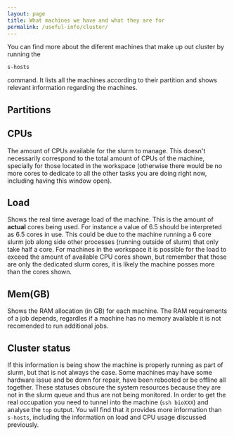 ```yaml
---
layout: page
title: What machines we have and what they are for
permalink: /useful-info/cluster/
---
```


You can find more about the diferent machines that make up out cluster by running the 
```
s-hosts
```
command. It lists all the machines according to their partition and shows relevant information regarding the machines.

## Partitions

## CPUs
The amount of CPUs available for the slurm to manage. This doesn't necessarily correspond to the total amount of CPUs of the machine, specially for those located in the workspace (otherwise there would be no more cores to dedicate to all the other tasks you are doing right now, including having this window open). 

## Load
Shows the real time average load of the machine. This is the amount of **actual** cores being used. For instance a value of 6.5 should be interpreted as 6.5 cores in use. This could be due to the machine running a 6 core slurm job along side other processes (running outside of slurm) that only take half a core. 
For machines in the workspace it is possible for the load to exceed the amount of available CPU cores shown, but remember that those are only the dedicated slurm cores, it is likely the machine posses more than the cores shown. 

## Mem(GB)
Shows the RAM allocation (in GB) for each machine. The RAM requirements of a job depends, regardles if a machine has no memory available it is not recomended to run additional jobs.

## Cluster status
If this information is being show the machine is properly running as part of slurm, but that is not always the case. Some machines may have some hardware issue and be down for repair, have been rebooted or be offline all together. These statuses obscure the system resources because they are not in the slurm queue and thus are not being monitored. In order to get the real occupation you need to tunnel into the machine (`ssh bioXXX`) and analyse the `top` output. You will find that it provides more information than `s-hosts`, including the information on load and CPU usage discussed previously.



